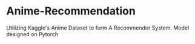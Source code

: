 # Anime-Recommendation


Utilizing Kaggle's Anime Dataset to form A Recommendor System. Model designed on Pytorch
